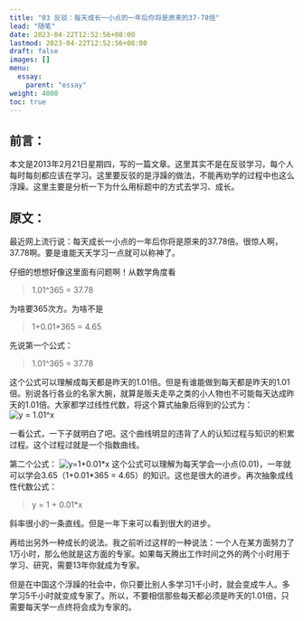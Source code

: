 ```yaml
---
title: "03 反驳：每天成长一小点的一年后你将是原来的37-78倍"
lead: "随笔"
date: 2023-04-22T12:52:56+08:00
lastmod: 2023-04-22T12:52:56+08:00
draft: false
images: []
menu:
  essay:
    parent: "essay"
weight: 4000
toc: true
---
```


## 前言：
本文是2013年2月21日星期四，写的一篇文章。这里其实不是在反驳学习，每个人每时每刻都应该在学习。这里要反驳的是浮躁的做法，不能再劝学的过程中也这么浮躁。这里主要是分析一下为什么用标题中的方式去学习、成长。

## 原文：

最近网上流行说：每天成长一小点的一年后你将是原来的37.78倍。很惊人啊，37.78啊。要是谁能天天学习一点就可以称神了。

仔细的想想好像这里面有问题啊！从数学角度看

> 1.01^365 = 37.78

为啥要365次方。为啥不是

> 1+0.01*365 = 4.65

先说第一个公式：
> 1.01^365 = 37.78

这个公式可以理解成每天都是昨天的1.01倍。但是有谁能做到每天都是昨天的1.01倍。别说各行各业的名家大腕，就算是贩夫走卒之类的小人物也不可能每天达成昨天的1.01倍。大家都学过线性代数，将这个算式抽象后得到的公式为：
![y = 1.01^x](images/essay/01-03-01.webp)

一看公式，一下子就明白了吧。这个曲线明显的违背了人的认知过程与知识的积累过程。这个过程过就是一个指数曲线。

第二个公式：
![y=1+0.01*x](images/essay/01-03-02.webp)
这个公式可以理解为每天学会一小点(0.01)，一年就可以学会3.65（1+0.01*365 = 4.65）的知识。这也是很大的进步。再次抽象成线性代数公式：

>  y = 1 + 0.01*x

斜率很小的一条直线。但是一年下来可以看到很大的进步。

再给出另外一种成长的说法。我之前听过这样的一种说法：一个人在某方面努力了1万小时，那么他就是这方面的专家。如果每天腾出工作时间之外的两个小时用于学习、研究，需要13年你就成为专家。

但是在中国这个浮躁的社会中，你只要比别人多学习1千小时，就会变成牛人。多学习5千小时就变成专家了。所以，不要相信那些每天都必须是昨天的1.01倍，只需要每天学一点终将会成为专家的。
